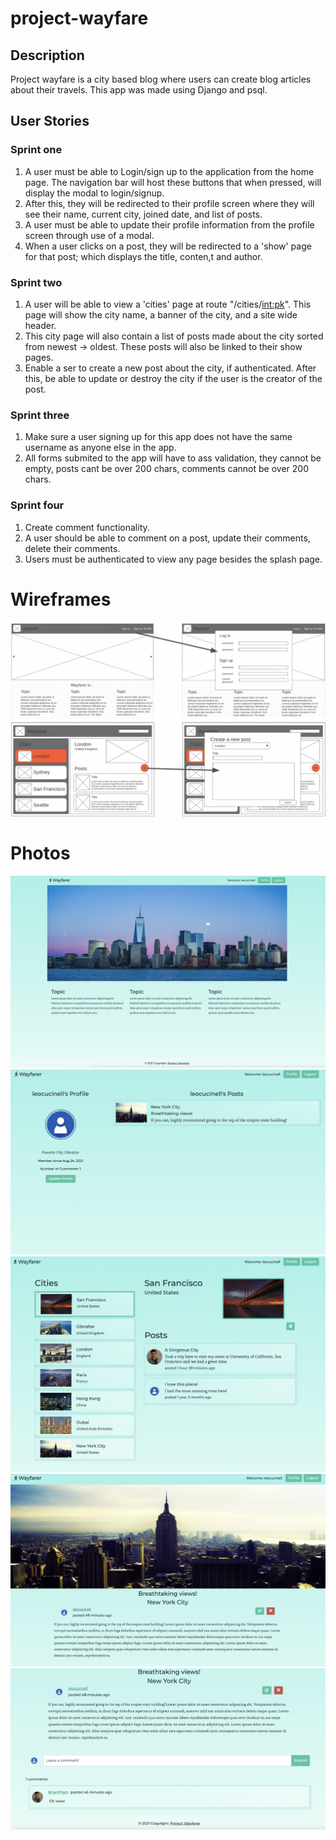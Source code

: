 # project-wayfare

## Description
Project wayfare is a city based blog where users can create blog articles about their travels. This app was made using Django and psql. 

## User Stories
### Sprint one
1. A user must be able to Login/sign up to the application from the home page. The navigation bar will host these buttons that when pressed, will display the modal to login/signup. 
2. After this, they will be redirected to their profile screen where they will see their name, current city, joined date, and list of posts.
3. A user must be able to update their profile information from the profile screen through use of a modal.
4. When a user clicks on a post, they will be redirected to a 'show'  page for that post; which displays the title, conten,t and author.
### Sprint two
1. A user will be able to view a 'cities' page at route "/cities/<int:pk>". This page will show the city name, a banner of the city, and a site wide header.
2. This city page will also contain a list of posts made about the city sorted from newest -> oldest. These posts will also be linked to their show pages.
3. Enable a ser to create a new post about the city, if authenticated. After this, be able to update or destroy the city if the user is the creator of the post.
### Sprint three
1. Make sure a user signing up for this app does not have the same username as anyone else in the app. 
2. All forms submited to the app will have to ass validation, they cannot be empty, posts cant be over 200 chars, comments cannot be over 200 chars.
### Sprint four
1. Create comment functionality. 
2. A user should be able to comment on a post, update their comments, delete their comments. 
3. Users must be authenticated to view any page besides the splash page.

# Wireframes
![The wireframes](./project_imgs/Wire.png)
# Photos
![The splash page](./project_imgs/Splash.png)
![The Profile page](./project_imgs/Profile.png)
![The Cities page](./project_imgs/Cities.png)
![The city post page](./project_imgs/City-post.png)
![The comments page](./project_imgs/Post-comment.png)
